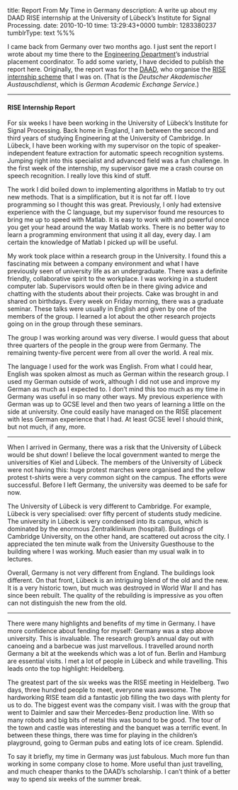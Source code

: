 title: Report From My Time in Germany
description: A write up about my DAAD RISE internship at the University of Lübeck’s Institute for Signal Processing.
date: 2010-10-10
time: 13:29:43+0000
tumblr: 1283380237
tumblrType: text
%%%

I came back from Germany over two months ago. I just sent the report I wrote about my time there to the [Engineering Department][1]’s industrial placement coordinator. To add some variety, I have decided to publish the report here. Originally, the report was for the [DAAD][2], who organise the [RISE internship scheme][3] that I was on. (That is the *Deutscher Akademischer Austauschdienst*, which is *German Academic Exchange Service*.)

[1]: http://www.eng.cam.ac.uk/
[2]: http://www.daad.de/
[3]: http://www.daad.de/rise/en/
- - - - - - - - - -

#### RISE Internship Report

For six weeks I have been working in the University of Lübeck’s Institute for Signal Processing. Back home in England, I am between the second and third years of studying Engineering at the University of Cambridge. In Lübeck, I have been working with my supervisor on the topic of speaker-independent feature extraction for automatic speech recognition systems. Jumping right into this specialist and advanced field was a fun challenge. In the first week of the internship, my supervisor gave me a crash course on speech recognition. I really love this kind of stuff.

The work I did boiled down to implementing algorithms in Matlab to try out new methods. That is a simplification, but it is not far off. I love programming so I thought this was great. Previously, I only had extensive experience with the C language, but my supervisor found me resources to bring me up to speed with Matlab. It is easy to work with and powerful once you get your head around the way Matlab works. There is no better way to learn a programming environment that using it all day, every day. I am certain the knowledge of Matlab I picked up will be useful.

My work took place within a research group in the University. I found this a fascinating mix between a company environment and what I have previously seen of university life as an undergraduate. There was a definite friendly, collaborative spirit to the workplace. I was working in a student computer lab. Supervisors would often be in there giving advice and chatting with the students about their projects. Cake was brought in and shared on birthdays. Every week on Friday morning, there was a graduate seminar. These talks were usually in English and given by one of the members of the group. I learned a lot about the other research projects going on in the group through these seminars.

The group I was working around was very diverse. I would guess that about three quarters of the people in the group were from Germany. The remaining twenty-five percent were from all over the world. A real mix.

The language I used for the work was English. From what I could hear, English was spoken almost as much as German within the research group. I used my German outside of work, although I did not use and improve my German as much as I expected to. I don’t mind this too much as my time in Germany was useful in so many other ways. My previous experience with German was up to GCSE level and then two years of learning a little on the side at university. One could easily have managed on the RISE placement with less German experience that I had. At least GCSE level I should think, but not much, if any, more.

- - - - - - - - - -

When I arrived in Germany, there was a risk that the University of Lübeck would be shut down! I believe the local government wanted to merge the universities of Kiel and Lübeck. The members of the University of Lübeck were not having this: huge protest marches were organised and the yellow protest t-shirts were a very common sight on the campus. The efforts were successful. Before I left Germany, the university was deemed to be safe for now.

The University of Lübeck is very different to Cambridge. For example, Lübeck is very specialised: over fifty percent of students study medicine. The university in Lübeck is very condensed into its campus, which is dominated by the enormous Zentralklinikum (hospital). Buildings of Cambridge University, on the other hand, are scattered out across the city. I appreciated the ten minute walk from the University Guesthouse to the building where I was working. Much easier than my usual walk in to lectures.

Overall, Germany is not very different from England. The buildings look different. On that front, Lübeck is an intriguing blend of the old and the new. It is a very historic town, but much was destroyed in World War II and has since been rebuilt. The quality of the rebuilding is impressive as you often can not distinguish the new from the old.

- - - - - - - - - -

There were many highlights and benefits of my time in Germany. I have more confidence about fending for myself: Germany was a step above university. This is invaluable. The research group’s annual day out with canoeing and a barbecue was just marvellous. I travelled around north Germany a bit at the weekends which was a lot of fun. Berlin and Hamburg are essential visits. I met a lot of people in Lübeck and while travelling. This leads onto the top highlight: Heidelberg.

The greatest part of the six weeks was the RISE meeting in Heidelberg. Two days, three hundred people to meet, everyone was awesome. The hardworking RISE team did a fantastic job filling the two days with plenty for us to do. The biggest event was the company visit. I was with the group that went to Daimler and saw their Mercedes-Benz production line. With so many robots and big bits of metal this was bound to be good. The tour of the town and castle was interesting and the banquet was a terrific event. In between these things, there was time for playing in the children’s playground, going to German pubs and eating lots of ice cream. Splendid.

To say it briefly, my time in Germany was just fabulous. Much more fun than working in some company close to home. More useful than just travelling, and much cheaper thanks to the DAAD’s scholarship. I can’t think of a better way to spend six weeks of the summer break.

